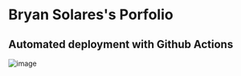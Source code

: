 # Bryan Solares's Porfolio

## Automated deployment with Github Actions
![image](https://github.com/bryanSolares/portafolio/assets/29617705/208c52cf-a914-48c3-9a2c-0d1d7938f73b)
